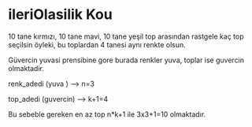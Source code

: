 # ileriOlasilik Kou

10 tane kırmızı, 10 tane mavi, 10 tane yeşil top arasından rastgele kaç top seçilsin öyleki,
bu toplardan 4 tanesi aynı renkte olsun.

Güvercin yuvasi prensibine gore burada renkler yuva, toplar ise guvercin olmaktadir.

renk_adedi (yuva )   --> n=3

top_adedi (guvercin) --> k+1=4

Bu sebeble gereken en az top n*k+1 ile 3x3+1=10 olmaktadır.
